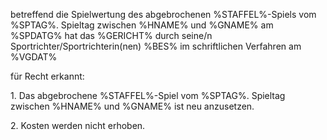 betreffend die Spielwertung des abgebrochenen %STAFFEL%-Spiels vom %SPTAG%. Spieltag zwischen %HNAME% und %GNAME% am %SPDATG% 
hat das %GERICHT% durch seine/n Sportrichter/Sportrichterin(nen) %BES% im schriftlichen Verfahren am %VGDAT%
 
für Recht erkannt:

 1\.  Das abgebrochene %STAFFEL%-Spiel vom %SPTAG%. Spieltag zwischen %HNAME% und %GNAME% ist neu anzusetzen.  
  
  
 2\.  Kosten werden nicht erhoben.

